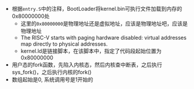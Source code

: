 * 根据`entry.S`中的注释，BootLoader将kernel.bin可执行文件加载到内存的0x80000000处
    * 这里的`0x80000000`是物理地址还是虚拟地址，应该是物理地址吧，应该是物理地址
    * The RISC-V starts with paging hardware disabled: virtual addresses map directly to physical addresses.
    * kernel.ld是链接脚本，在该脚本中，指定了代码段起始位置为0x80000000
* 用户态的fork函数，先陷入内核态，然后内核查中断表，之后执行sys_fork()，之后执行内核的fork()
* 数组起始是0, 系统调用号是1开始的